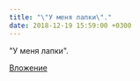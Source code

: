```yaml
---
title: "\"У меня лапки\"."
date: 2018-12-19 15:59:00 +0300
---
```


"У меня лапки".

[Вложение](/assets/vk_photos/3/PHCL6Qrctcs.jpg)

